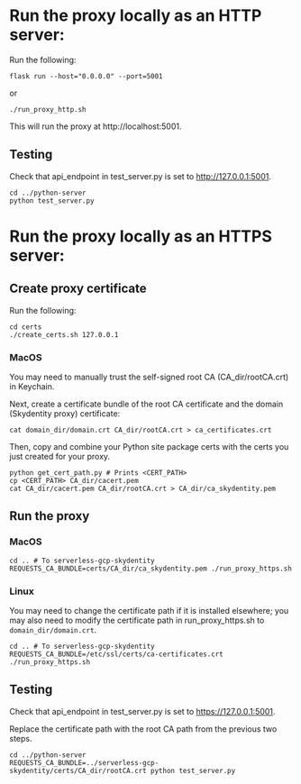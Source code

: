 # Run the proxy locally as an HTTP server:
Run the following:
```
flask run --host="0.0.0.0" --port=5001
```
or
```
./run_proxy_http.sh
```
This will run the proxy at http://localhost:5001.

## Testing
Check that api_endpoint in test_server.py is set to http://127.0.0.1:5001.
```
cd ../python-server
python test_server.py
```

# Run the proxy locally as an HTTPS server:
## Create proxy certificate
Run the following:
```
cd certs
./create_certs.sh 127.0.0.1
```
### MacOS
You may need to manually trust the self-signed root CA (CA\_dir/rootCA.crt) in Keychain.

Next, create a certificate bundle of the root CA certificate and the domain (Skydentity proxy) certificate:
```
cat domain_dir/domain.crt CA_dir/rootCA.crt > ca_certificates.crt
```

Then, copy and combine your Python site package certs with the certs you just created for your proxy.
```
python get_cert_path.py # Prints <CERT_PATH>
cp <CERT_PATH> CA_dir/cacert.pem
cat CA_dir/cacert.pem CA_dir/rootCA.crt > CA_dir/ca_skydentity.pem
```

## Run the proxy
### MacOS
```
cd .. # To serverless-gcp-skydentity
REQUESTS_CA_BUNDLE=certs/CA_dir/ca_skydentity.pem ./run_proxy_https.sh
``` 

### Linux 
You may need to change the certificate path if it is installed elsewhere; you may also need to modify the certificate path in run_proxy_https.sh to `domain_dir/domain.crt`.
```
cd .. # To serverless-gcp-skydentity
REQUESTS_CA_BUNDLE=/etc/ssl/certs/ca-certificates.crt ./run_proxy_https.sh
```

## Testing
Check that api_endpoint in test_server.py is set to https://127.0.0.1:5001.

Replace the certificate path with the root CA path from the previous two steps.
```
cd ../python-server
REQUESTS_CA_BUNDLE=../serverless-gcp-skydentity/certs/CA_dir/rootCA.crt python test_server.py
```

